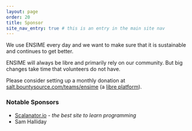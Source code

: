 ```yaml
---
layout: page
order: 20
title: Sponsor
site_nav_entry: true # this is an entry in the main site nav
---
```


We use ENSIME every day and we want to make sure that it is sustainable and continues to get better.

ENSIME will always be libre and primarily rely on our community. But big changes take time that volunteers do not have.

Please consider setting up a monthly donation at [salt.bountysource.com/teams/ensime](https://salt.bountysource.com/teams/ensime) (a [libre platform](https://github.com/bountysource/core)).

### Notable Sponsors

- [Scalanator.io](https://www.scalanator.io/) - *the best site to learn programming*
- Sam Halliday
